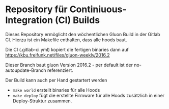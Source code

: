 Repository für Continiuous-Integration (CI) Builds
=================================================

Dieses Repository ermöglicht den wöchentlichen Gluon Build in der Gitlab CI.
Hierzu ist ein Makefile enthalten, dass alle hoods baut.

Die CI (.gitlab-ci.yml) kopiert die fertigen binaries dann auf https://kbu.freifunk.net/files/gluon-weekly/2016.2

Dieser Branch baut gluon Version 2016.2 - per default ist der no-autoupdate-Branch referenziert.

Der Build kann auch per Hand gestartert werden

* `make world` erstellt binaries für alle Hoods
* `make deploy` fügt die erstellte Firmware für alle Hoods zusätzlich in einer Deploy-Struktur zusammen.

